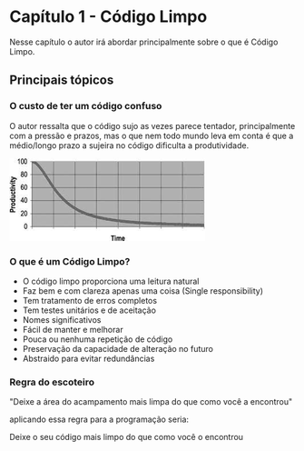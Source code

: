 # Capítulo  1 - Código Limpo
Nesse capítulo o autor irá abordar principalmente sobre o que é Código Limpo.

## Principais tópicos

### O custo de ter um código confuso
O autor ressalta que o código sujo as vezes parece tentador, principalmente com a pressão e prazos, mas o que nem todo mundo leva em conta é que a médio/longo prazo a sujeira no código dificulta a produtividade.

![download.jpg](../assets/productivityvstime.jpg "Produtividade afetada ao longo do tempo com um código ruim")

### O que é um Código Limpo?
- O código limpo proporciona uma leitura natural
- Faz bem e com clareza apenas uma coisa (Single responsibility)
- Tem tratamento de erros completos
- Tem testes unitários e de aceitação
- Nomes significativos
- Fácil de manter e melhorar
- Pouca ou nenhuma repetição de código
- Preservação da capacidade de alteração no futuro
- Abstraido para evitar redundâncias

### Regra do escoteiro
"Deixe a área do acampamento mais limpa do que como você a encontrou"

aplicando essa regra para a programação seria:

Deixe o seu código mais limpo do que como você o encontrou